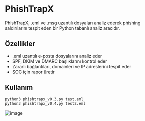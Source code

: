 # PhishTrapX

PhishTrapX, .eml ve .msg uzantılı dosyaları analiz ederek phishing saldırılarını tespit eden bir Python tabanlı analiz aracıdır.

## Özellikler
- .eml uzantılı e-posta dosyalarını analiz eder
- SPF, DKIM ve DMARC başlıklarını kontrol eder
- Zararlı bağlantıları, domainleri ve IP adreslerini tespit eder
- SOC için rapor üretir

## Kullanım
```bash
python3 phishtrapx_v0.3.py test.eml
python3 phishtrapx_v0.4.py test2.eml
```
![image](https://github.com/user-attachments/assets/1e819081-2793-4cc0-a3c9-46363cf2cd10)


